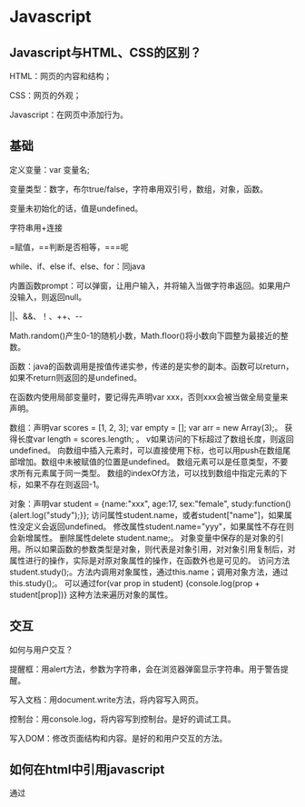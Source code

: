 # Javascript

## Javascript与HTML、CSS的区别？

HTML：网页的内容和结构；

CSS：网页的外观；

Javascript：在网页中添加行为。

## 基础

定义变量：var 变量名;

变量类型：数字，布尔true/false，字符串用双引号，数组，对象，函数。

变量未初始化的话，值是undefined。

字符串用+连接

=赋值，==判断是否相等，===呢

while、if、else if、else、for：同java

内置函数prompt：可以弹窗，让用户输入，并将输入当做字符串返回。如果用户没输入，则返回null。

||、&&、！、++、--

Math.random()产生0-1的随机小数，Math.floor()将小数向下圆整为最接近的整数。

函数：java的函数调用是按值传递实参，传递的是实参的副本。函数可以return，如果不return则返回的是undefined。

在函数内使用局部变量时，要记得先声明var xxx，否则xxx会被当做全局变量来声明。

数组：声明var scores = [1, 2, 3]; var empty = []; var arr = new Array(3);。
获得长度var length = scores.length; 。
v如果访问的下标超过了数组长度，则返回undefined。
向数组中插入元素时，可以直接使用下标，也可以用push在数组尾部增加。数组中未被赋值的位置是undefined。
数组元素可以是任意类型，不要求所有元素属于同一类型。
数组的indexOf方法，可以找到数组中指定元素的下标，如果不存在则返回-1。

对象：声明var student = {name:"xxx", age:17, sex:"female", study:function() {alert.log("study");}};
访问属性student.name，或者student["name"]，如果属性没定义会返回undefined。
修改属性student.name="yyy"，如果属性不存在则会新增属性。
删除属性delete student.name;。
对象变量中保存的是对象的引用。所以如果函数的参数类型是对象，则代表是对象引用，对对象引用复制后，对属性进行的操作，实际是对原对象属性的操作，在函数外也是可见的。
访问方法student.study();。方法内调用对象属性，通过this.name；调用对象方法，通过this.study();。
可以通过for(var prop in student) {console.log(prop + student[prop])} 这种方法来遍历对象的属性。

## 交互

如何与用户交互？

提醒框：用alert方法，参数为字符串，会在浏览器弹窗显示字符串。用于警告提醒。

写入文档：用document.write方法，将内容写入网页。

控制台：用console.log，将内容写到控制台。是好的调试工具。

写入DOM：修改页面结构和内容。是好的和用户交互的方法。

## 如何在html中引用javascript

通过<script>标签，直接写代码。

通过<script src="js文件">，链接到写了代码的js文件。

## DOM

### 什么是DOM
DOM：document object model，文档对象模型。

DOM、HTML、Javascript的关系：浏览器根据HTML定义生成DOM，Javascript读取或修改DOM，浏览器可动态展示DOM。

DOM树中根节点是document对象，下面就是html中定义的各种元素了。

在Javascript中可以从document开始访问DOM树。document是全局对象。
var element=getElementId("html元素id")，可以获得html元素对象。如果没有对应id的元素，返回null。
var elemens=getElementsByClassName("html元素类")，可以获得属于这个class的全部html元素对象。
getElementsByTagName("html元素名")，可以获得这个html元素名的全部html元素对象。

html元素对象有什么用：
1. element.innerHTML，可以访问元素内容。
2. element.setAttribute，可以设置元素属性；getAttribute，可以获取元素属性。
3. element.value，可以访问元素的value属性。

注意：对DOM的使用要在页面加载之后。如何保证script在页面加载后执行？
1. 将script放到body元素最后执行。
2. 在script中定义函数xyz，然后调用window.onload=xyz，window是js的内置对象表示浏览器窗口，在window加载后才会调用xyz函数。

回调函数：window.onload这其实是回调函数。一个button元素的onclick也是回调函数。

## 类型

undefined：任何没有初始化的变量值都是undefined。

null：在应该提供一个对象但无法创建或没找到时，使用null。

typeof：typeof xxx 可以获得xxx变量的类型。

NaN：Not A Number。用isNaN(xx)来判断xx是否是NaN，而不能用xx==NaN。

### 运算

==：不要求类型一致。
1. 如果是字符串和数字比较，将字符串转换成数字，再比较。
2. 如果是布尔和另一个值比较，将布尔转换成数字，再比较。
3. undefined == null，返回true。

===：类型一致的比较。

对应的有!=和!==，但只有>=和<=。

+：如果运算数中有数字和字符串，将数字转换成字符串运算。-、*、/：将字符串转换成数字运算。

如何将字符串手动转换成数字：Number(字符串)。

判断对象是否相等，用==和===都是一样的，因为对象变量保存的是变量的引用。

js中的假值：undefined、null、0、空字符串、NaN、false。

### 字符串

字符串又是基础类型，又可以是个对象。

常用属性：length。

常用方法：trim()、toUpperCase()、charAt()、indexOf()、substring()、split()。

## 异步编码

### 事件

事件：如onload，onclick

可以为事件指定一个回调函数。

事件处理函数被调用时，将向它传递一个事件对象。事件对象包括：事件触发的元素，何时发生等信息。

```
function show(eventObj) {// eventObj是事件对象
    var image = eventObj.target;    // target属性是事件触发的元素对象
}
```

## 函数

定义函数时有不同的方法：函数声明、函数表达式、匿名函数。

### 函数声明

处理其他代码之前，先处理函数声明。

函数声明会创建一个与函数同名的变量，保存函数引用。

### 函数表达式

函数表达式中不用指定函数名。

通过var name = function() {}; 定义函数，并通过name();调用函数。name保存函数引用。

函数引用可以赋值给其他的变量，这样可以通过其他变量名达到调用函数的效果。

js中的函数可以赋值给变量；可以作为实参传递给函数如arr.sort()方法的参数就是排序函数；可以从函数中返回。

### 匿名函数

通过window.onload = function() {}; 定义函数，并直接使用。

对象中方法的定义，也是一种匿名函数吧。

### 函数返回值

当函数返回值是另一个函数时，我们究竟能获得什么？一个函数的定义，以及执行这个函数的上下文环境。- 闭包

## 闭包

函数中的变量包括：本地变量（在函数体中定义的，包括形参）、全局变量、自由变量
（非本地定义的，要从外部环境中获取，外部通常是指当前函数内嵌在另一个函数里，另一个函数就是外部）。

一个函数加上一个能敲定函数内自由变量的环境(引用环境)，共同构成了一个闭包。
如下，调用var doCount=makeCounter()得到的就是一个闭包，包括函数counter和包含counter内自由变量count的环境。
每次调用doCount();时会调用counter函数，同时使用闭包所包含的环境（使用环境中变量count的值，修改count的值）。

```
function makeCounter() {
    var count = 0;
    function counter() {
        count = count + 1;
        return count;
    }
    return counter; 
}
```

创建闭包的方法：
1. 通过函数返回函数。如上举例。
2. 函数使用了自由变量，每当在创建该函数的上下文外面执行这个函数时，都会创建一个闭包。
3. 将函数传给函数时，如果参数函数有自由变量，也会创建一个闭包。
4. 事件处理方法使用闭包。
如：
```
window.onload = function() {
    var count = 0;
    button.onclick = function() {
        count = count + 1;
    }
}
```

闭包包含的环境是实际环境，而不是副本。所以对闭包中环境中变量的修改，对于下一次对环境的使用是可见的。

## 对象

### 构造函数

一般函数名大写字母开头，通过this为属性赋值、定义方法，不用显式返回this。通过new调用构造函数。new会构造一个空对象，让构造函数中的this指向
这个空对象，对空对象赋值，并且返回this。
```
function Student(name, age, sex) {
    this.name = name;
    this.age = age;
    this.sex = sex;
    this.study = function() {
        console.log("study");
    };
}

var student = new Student("xiaoming", 17, "male");
```

在调用构造函数时，如果入参个数太多，很容易出问题。
这时候可以用一个对象字面量定义入参的名称和值，将对象字面量作为参数传给构造函数。构造函数接收对象作为参数。

通过xxx instanceOf ABC，可以判断xxx变量是否是通过ABC构造函数构造的对象实例。对象字面量是Object的对象实例。

通过构造函数构造出的对象，还可以单独增删属性、方法。修改后的对象依然是原来那个构造函数的对象。

可以定义多个同名的构造函数，但接受的参数个数不同。


### js内置构造函数

var date = new Date();

var arr = new Array();// 等价于var arr = [];









Javascript和jQuery


